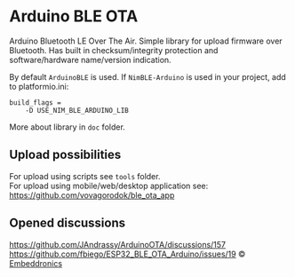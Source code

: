 # Arduino BLE OTA
Arduino Bluetooth LE Over The Air.
Simple library for upload firmware over Bluetooth.
Has built in checksum/integrity protection and
software/hardware name/version indication.

By default `ArduinoBLE` is used.
If `NimBLE-Arduino` is used in your project, add to platformio.ini:
```
build_flags = 
	-D USE_NIM_BLE_ARDUINO_LIB
```
More about library in `doc` folder.

## Upload possibilities
For upload using scripts see `tools` folder.\
For upload using mobile/web/desktop application see:\
https://github.com/vovagorodok/ble_ota_app

## Opened discussions
https://github.com/JAndrassy/ArduinoOTA/discussions/157 \
https://github.com/fbiego/ESP32_BLE_OTA_Arduino/issues/19
&copy; [Embeddronics](https://www.embeddronics.com/)
